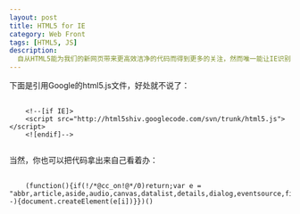 ```yaml
---
layout: post
title: HTML5 for IE
category: Web Front
tags: [HTML5, JS]
description:
  自从HTML5能为我们的新网页带来更高效洁净的代码而得到更多的关注，然而唯一能让IE识别那些新元素的途径是使用HTML5 shiv,感谢remy sharp为我们提供了这个迷你脚本来解决IE支持HTML5的问题。
---
```

下面是引用Google的html5.js文件，好处就不说了：
<pre>
    <code>
    &lt;!--[if IE]&gt;
    &lt;script src="http://html5shiv.googlecode.com/svn/trunk/html5.js"&gt;&lt;/script&gt;
    &lt;![endif]--&gt;
    </code>
</pre>
当然，你也可以把代码拿出来自己看着办：
<pre>
    <code>
    (function(){if(!/*@cc_on!@*/0)return;var e = "abbr,article,aside,audio,canvas,datalist,details,dialog,eventsource,figure,footer,header,hgroup,mark,menu,meter,nav,output,progress,section,time,video".split(','),i=e.length;while(i--){document.createElement(e[i])}})()
    </code>
</pre>